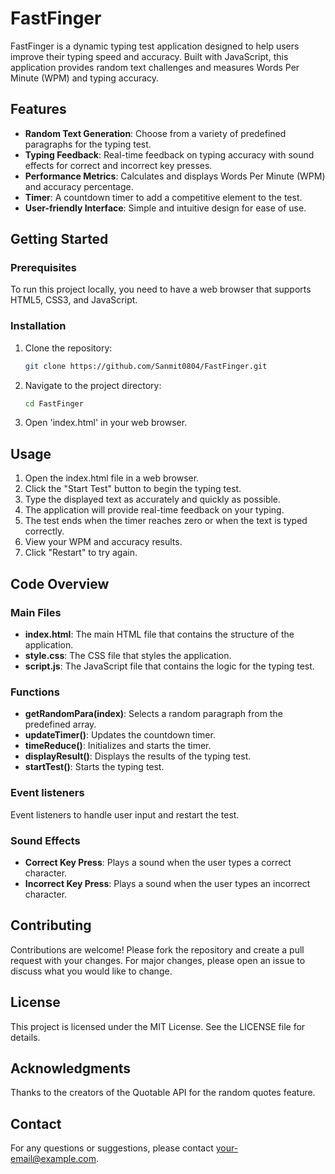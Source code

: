 # FastFinger

FastFinger is a dynamic typing test application designed to help users improve their typing speed and accuracy. Built with JavaScript, this application provides random text challenges and measures Words Per Minute (WPM) and typing accuracy.

## Features

- **Random Text Generation**: Choose from a variety of predefined paragraphs for the typing test.
- **Typing Feedback**: Real-time feedback on typing accuracy with sound effects for correct and incorrect key presses.
- **Performance Metrics**: Calculates and displays Words Per Minute (WPM) and accuracy percentage.
- **Timer**: A countdown timer to add a competitive element to the test.
- **User-friendly Interface**: Simple and intuitive design for ease of use.


## Getting Started

### Prerequisites

To run this project locally, you need to have a web browser that supports HTML5, CSS3, and JavaScript.

### Installation

1. Clone the repository:

   ```bash
   git clone https://github.com/Sanmit0804/FastFinger.git

2. Navigate to the project directory:
   ```bash
   cd FastFinger

3. Open 'index.html' in your web browser.

## Usage
1. Open the index.html file in a web browser.
2. Click the "Start Test" button to begin the typing test.
3. Type the displayed text as accurately and quickly as possible.
4. The application will provide real-time feedback on your typing.
5. The test ends when the timer reaches zero or when the text is typed correctly.
6. View your WPM and accuracy results.
7. Click "Restart" to try again.


## Code Overview

### Main Files

- **index.html**: The main HTML file that contains the structure of the application.
- **style.css**: The CSS file that styles the application.
- **script.js**: The JavaScript file that contains the logic for the typing test.

### Functions

- **getRandomPara(index)**: Selects a random paragraph from the predefined array.
- **updateTimer()**: Updates the countdown timer.
- **timeReduce()**: Initializes and starts the timer.
- **displayResult()**: Displays the results of the typing test.
- **startTest()**: Starts the typing test.

### Event listeners

Event listeners to handle user input and restart the test.

### Sound Effects

- **Correct Key Press**: Plays a sound when the user types a correct character.
- **Incorrect Key Press**: Plays a sound when the user types an incorrect character.

## Contributing

Contributions are welcome! Please fork the repository and create a pull request with your changes. For major changes, please open an issue to discuss what you would like to change.

## License

This project is licensed under the MIT License. See the LICENSE file for details.

## Acknowledgments

Thanks to the creators of the Quotable API for the random quotes feature.

## Contact

For any questions or suggestions, please contact your-email@example.com.

